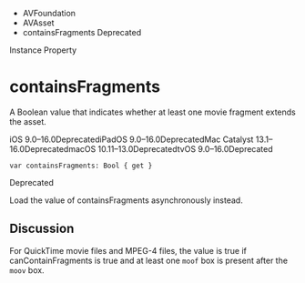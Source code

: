 

- AVFoundation
- AVAsset
-  containsFragments Deprecated

Instance Property

# containsFragments

A Boolean value that indicates whether at least one movie fragment extends the asset.

iOS 9.0–16.0DeprecatediPadOS 9.0–16.0DeprecatedMac Catalyst 13.1–16.0DeprecatedmacOS 10.11–13.0DeprecatedtvOS 9.0–16.0Deprecated

``` source
var containsFragments: Bool { get }
```

Deprecated

Load the value of containsFragments asynchronously instead.

## Discussion

For QuickTime movie files and MPEG-4 files, the value is true if canContainFragments is true and at least one `moof` box is present after the `moov` box.

